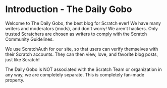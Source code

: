 # Introduction -  The Daily Gobo
Welcome to The Daily Gobo, the best blog for Scratch ever! We have many writers and moderators (mods), and don't worry! We aren't hackers. Only trusted Scratchers are chosen as writers to comply with the Scratch Community Guidelines.

We use ScratchAuth for our site, so that users can verify themselves with their Scratch accounts. They can then view, love, and favorite blog posts, just like Scratch!

The Daily Gobo is NOT associated with the Scratch Team or organization in any way, we are completely separate. This is completely fan-made property.
